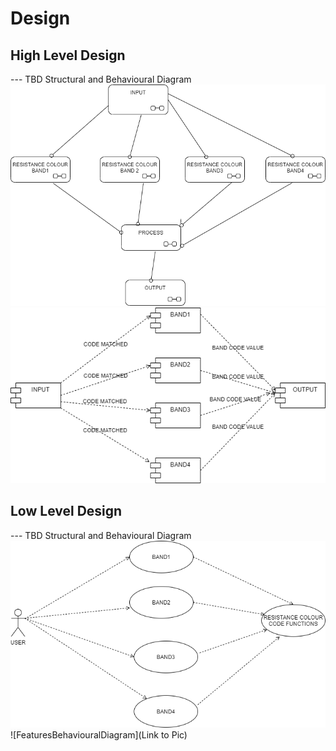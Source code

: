 # Design

## High Level Design 

--- TBD Structural and Behavioural Diagram
![HighLevelStructuralDiagram](https://github.com/HarshDubey265091/StepInProject/blob/main/Design/HLD1.png)
![HighLevelBehaviouralDiagram](https://github.com/HarshDubey265091/StepInProject/blob/main/Design/HLD1%20(1).png)

## Low Level Design 

--- TBD Structural and Behavioural Diagram
![FeaturesLevelStructuralDiagram](https://github.com/HarshDubey265091/StepInProject/blob/main/Design/LWLD1.png)
![FeaturesBehaviouralDiagram](Link to Pic)

